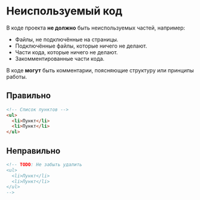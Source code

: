 # Неиспользуемый код

В коде проекта **не должно** быть неиспользуемых частей, например:

- Файлы, не подключённые на страницы.
- Подключённые файлы, которые ничего не делают.
- Части кода, которые ничего не делают.
- Закомментированные части кода.

В коде **могут** быть комментарии, поясняющие структуру или принципы работы.

## Правильно

```html
<!-- Список пунктов -->
<ul>
  <li>Пункт</li>
  <li>Пункт</li>
</ul>
```

## Неправильно

```html
<!-- TODO: Не забыть удалить
<ul>
  <li>Пункт</li>
  <li>Пункт</li>
</ul>
-->
```
